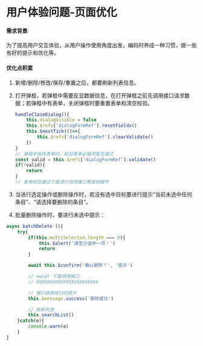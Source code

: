 # 用户体验问题-页面优化


#### 需求背景

为了提高用户交互体验，从用户操作使用角度出发，编码时养成一种习惯，做一些有好的提示和优化等。

#### 优化点积累

1. 新增/删除/修改/保存/重置之后，都要刷新列表信息。
2. 打开弹框，若弹框中需要反显数据信息，在打开弹框之前先调用接口请求数据；若弹框中有表单，关闭弹框时要重置表单和清空校验。

    ```javascript
    handleCloseDialog(){
        this.dialogVisible = false
        this.$refs['dialogFormRef'].resetFields()
        this.$nextTick(()=>{
            this.$refs['dialogFormRef'].clearValidate()
        })
    }
    // 弹框中保存表单时，校验表单必输项是否通过
    const valid = this.$refs['dialogFormRef'].validate()
    if(!valid){
        return
    }
    // 表单校验通过下面进行调用接口等其他操作

    ```

3. 当进行选定操作或删除操作时，若没有选中目标要进行提示“当前未选中任何条目”、“请选择要删除的条目”。
4. 批量删除操作时，要进行未选中提示：

```javascript
async batchDelete (){
    try{
        if(this.multiSelected.length === 0){
            this.$alert('请至少选中一项！')
            return
        }

        await this.$confirm('确认删除？', '提示')

        // awiat 下面调用接口
        // XXXXXXXXXXXXXXXXXXXXXXX

        // 接口调用成功的提示
        this.$message.success('删除成功')

        // 刷新列表
        this.searchList()
    }catch(e){
        console.warn(e)
    }
}

```

